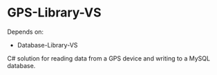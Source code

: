 # GPS-Library-VS

Depends on: 
- Database-Library-VS

C# solution for reading data from a GPS device and writing to a MySQL database.
